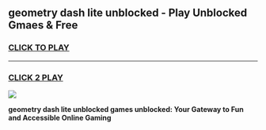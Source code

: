 
## geometry dash lite unblocked - Play Unblocked Gmaes & Free
<h3>
<a href="https://premium.freeplayer.one?title=geometry_dash_lite_unblocked&ref=19F">CLICK TO PLAY</a></h3>
<hr>

<h3>
<a href="https://premium.freeplayer.one?title=geometry_dash_lite_unblocked&ref=19F">CLICK 2 PLAY</a>
  
</h3>

<a href="https://premium.freeplayer.one?title=geometry_dash_lite_unblocked&ref=19F/"><img src="https://clearcache.store/games.png"></a>


**geometry dash lite unblocked games unblocked: Your Gateway to Fun and Accessible Online Gaming**
